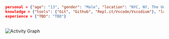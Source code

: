 ```json
personal = {"age": "13", "gender": "Male", "location": "NYC, NY, The United States 🇺🇸"}
knowledge = {"tools": {"Git", "Github", "Repl.it/Vscode/Vscodium"}, "languages": {"Python", "SQL", "Javascript & Node.js", "HTML, CSS, PHP"}}
experience = {"TBD": "TBD"}
```

<br>
<img alt="Activity Graph" src="https://activity-graph.herokuapp.com/graph?username=Thegigadev&bg_color=0D1117&color=b4b4b4&line=F85D7F&point=b4b4b4&hide_border=true" />
<br>
